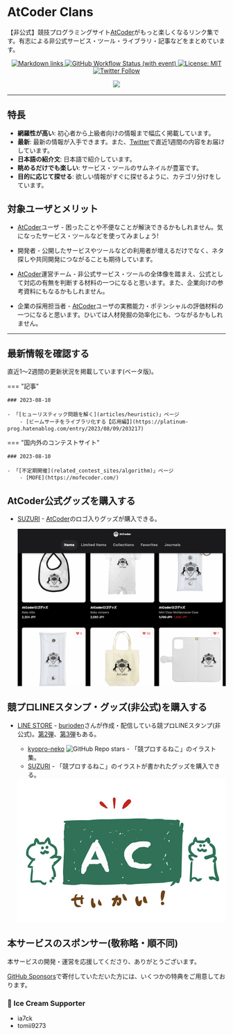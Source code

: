 # AtCoder Clans

【非公式】競技プログラミングサイト[AtCoder](https://atcoder.jp/)がもっと楽しくなるリンク集です。有志による非公式サービス・ツール・ライブラリ・記事などをまとめています。

<p align="center">
    <a href="https://github.com/KATO-Hiro/AtCoderClans/actions/workflows/link_checker.yml" target="_blank">
        <img src="https://img.shields.io/github/actions/workflow/status/KATO-Hiro/AtCoderClans/link_checker.yml?branch=master&label=Links&style=plastic" alt="Markdown links">
    </a>
    <a href="https://github.com/KATO-Hiro/AtCoderClans/actions/workflows/deploy.yml" target="_blank">
        <img src="https://img.shields.io/github/actions/workflow/status/KATO-Hiro/AtCoderClans/deploy.yml?branch=master&event=push&label=Deployment&style=plastic" alt="GitHub Workflow Status (with event)">
    </a>
    <a href="https://github.com/KATO-Hiro/AtCoderClans/blob/master/LICENSE">
        <img src="https://img.shields.io/badge/license-MIT-brightgreen.svg?style=plastic" alt="License: MIT" />
    </a>
    <a href="https://twitter.com/atcoderclans">
        <img src="https://img.shields.io/twitter/follow/AtCoderClans?style=social" alt="Twitter Follow" />
    </a>
</p>
<p align="center">
  <a href="https://github.com/sponsors/KATO-Hiro">
    <img src="https://img.shields.io/static/v1?label=Sponsor&message=%E2%9D%A4&logo=GitHub&color=ff69b4"/>
  </a>
</p>

---

## 特長

* **網羅性が高い**: 初心者から上級者向けの情報まで幅広く掲載しています。
* **最新**: 最新の情報が入手できます。また、[Twitter](https://twitter.com/atcoderclans)で直近1週間の内容をお届けしています。
* **日本語の紹介文**: 日本語で紹介しています。
* **眺めるだけでも楽しい**: サービス・ツールのサムネイルが豊富です。
* **目的に応じて探せる**: 欲しい情報がすぐに探せるように、カテゴリ分けをしています。

## 対象ユーザとメリット

- [AtCoder](https://atcoder.jp/)ユーザ - 困ったことや不便なことが解決できるかもしれません。気になったサービス・ツールなどを使ってみましょう!

- 開発者 - 公開したサービスやツールなどの利用者が増えるだけでなく、ネタ探しや共同開発につながることも期待しています。

- [AtCoder](https://atcoder.jp/)運営チーム - 非公式サービス・ツールの全体像を踏まえ、公式として対応の有無を判断する材料の一つになると思います。また、企業向けの参考資料にもなるかもしれません。

- 企業の採用担当者 - [AtCoder](https://atcoder.jp/)ユーザの実務能力・ポテンシャルの評価材料の一つになると思います。ひいては人材発掘の効率化にも、つながるかもしれません。

---

## 最新情報を確認する

直近1〜2週間の更新状況を掲載しています(ベータ版)。

=== "記事"

    ### 2023-08-10

    - 「[ヒューリスティック問題を解く](articles/heuristic)」ページ
        - [ビームサーチをライブラリ化する【応用編】](https://platinum-prog.hatenablog.com/entry/2023/08/09/203217)

=== "国内外のコンテストサイト"

    ### 2023-08-10

    - 「[不定期開催](related_contest_sites/algorithm)」ページ
        - [MOFE](https://mofecoder.com/)

## AtCoder公式グッズを購入する

- [SUZURI](https://suzuri.jp/AtCoder) - [AtCoder](https://atcoder.jp/)のロゴ入りグッズが購入できる。

    <div align="center">
        <img loading = "lazy" src="images/web_app/suzuri.png" alt="suzuri">
    </div>

## 競プロLINEスタンプ・グッズ(非公式)を購入する

- [LINE STORE](https://store.line.me/stickershop/product/22113834/en) - [burioden](https://atcoder.jp/users/burioden)さんが作成・配信している競プロLINEスタンプ(非公式)。[第2弾](https://store.line.me/stickershop/product/22810021/en)、[第3弾](https://store.line.me/stickershop/product/22851268/en)もある。
    - [kyopro-neko](https://github.com/burioden/kyopro-neko) ![GitHub Repo stars](https://img.shields.io/github/stars/burioden/kyopro-neko?style=plastic) - 「競プロするねこ」のイラスト集。
    - [SUZURI](https://suzuri.jp/burioden) - 「競プロするねこ」のイラストが書かれたグッズを購入できる。

    <div align="center">
        <img loading = "lazy" src="images/unofficial_goods/kyopro_neko_ac.jpg" alt="kyopro neko ac" />
    </div>

## 本サービスのスポンサー(敬称略・順不同)

本サービスの開発・運営を応援してくださり、ありがとうございます。

[GitHub Sponsors](https://github.com/sponsors/KATO-Hiro)で寄付していただいた方には、いくつかの特典をご用意しております。

### 🍨 Ice Cream Supporter

- ia7ck
- tomii9273
